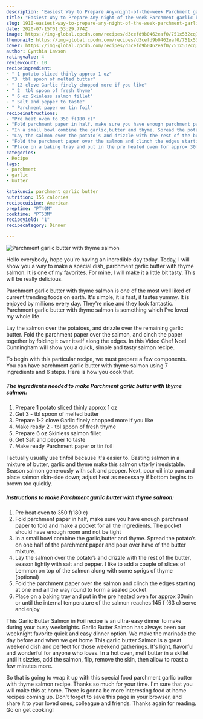 ```yaml
---
description: "Easiest Way to Prepare Any-night-of-the-week Parchment garlic butter with thyme salmon"
title: "Easiest Way to Prepare Any-night-of-the-week Parchment garlic butter with thyme salmon"
slug: 1910-easiest-way-to-prepare-any-night-of-the-week-parchment-garlic-butter-with-thyme-salmon
date: 2020-07-15T01:53:29.774Z
image: https://img-global.cpcdn.com/recipes/d3cefd9b0462eaf0/751x532cq70/parchment-garlic-butter-with-thyme-salmon-recipe-main-photo.jpg
thumbnail: https://img-global.cpcdn.com/recipes/d3cefd9b0462eaf0/751x532cq70/parchment-garlic-butter-with-thyme-salmon-recipe-main-photo.jpg
cover: https://img-global.cpcdn.com/recipes/d3cefd9b0462eaf0/751x532cq70/parchment-garlic-butter-with-thyme-salmon-recipe-main-photo.jpg
author: Cynthia Lawson
ratingvalue: 4
reviewcount: 10
recipeingredient:
- " 1 potato sliced thinly approx 1 oz"
- "3  tbl spoon of melted butter"
- " 12 clove Garlic finely chopped more if you like"
- " 2  tbl spoon of fresh thyme"
- " 6 oz Skinless salmon fillet"
- " Salt and pepper to taste"
- " Parchment paper or tin foil"
recipeinstructions:
- "Pre heat oven to 350 f(180 c)"
- "Fold parchment paper in half, make sure you have enough parchment paper to fold and make a pocket for all the ingredients. The pocket should have enough room and not be tight"
- "In a small bowl combine the garlic,butter and thyme. Spread the potato’s on one half of the parchment paper and pour over have of the butter mixture."
- "Lay the salmon over the potato’s and drizzle with the rest of the butter, season lightly with salt and pepper. I like to add a couple of slices of Lemmon on top of the salmon along with some sprigs of thyme (optional)"
- "Fold the parchment paper over the salmon and clinch the edges starting at one end all the way round to form a sealed pocket"
- "Place on a baking tray and put in the pre heated oven for approx 30min or until the internal temperature of the salmon reaches 145 f (63 c) serve and enjoy"
categories:
- Recipe
tags:
- parchment
- garlic
- butter

katakunci: parchment garlic butter 
nutrition: 156 calories
recipecuisine: American
preptime: "PT40M"
cooktime: "PT53M"
recipeyield: "1"
recipecategory: Dinner

---
```



![Parchment garlic butter with thyme salmon](https://img-global.cpcdn.com/recipes/d3cefd9b0462eaf0/751x532cq70/parchment-garlic-butter-with-thyme-salmon-recipe-main-photo.jpg)

Hello everybody, hope you're having an incredible day today. Today, I will show you a way to make a special dish, parchment garlic butter with thyme salmon. It is one of my favorites. For mine, I will make it a little bit tasty. This will be really delicious.

Parchment garlic butter with thyme salmon is one of the most well liked of current trending foods on earth. It's simple, it is fast, it tastes yummy. It is enjoyed by millions every day. They're nice and they look fantastic. Parchment garlic butter with thyme salmon is something which I've loved my whole life.

Lay the salmon over the potatoes, and drizzle over the remaining garlic butter. Fold the parchment paper over the salmon, and cinch the paper together by folding it over itself along the edges. In this Video Chef Noel Cunningham will show you a quick, simple and tasty salmon recipe.


To begin with this particular recipe, we must prepare a few components. You can have parchment garlic butter with thyme salmon using 7 ingredients and 6 steps. Here is how you cook that.

<!--inarticleads1-->

##### The ingredients needed to make Parchment garlic butter with thyme salmon:

1. Prepare  1 potato sliced thinly approx 1 oz
1. Get 3 - tbl spoon of melted butter
1. Prepare  1-2 clove Garlic finely chopped more if you like
1. Make ready  2 - tbl spoon of fresh thyme
1. Prepare  6 oz Skinless salmon fillet
1. Get  Salt and pepper to taste
1. Make ready  Parchment paper or tin foil


I actually usually use tinfoil because it&#39;s easier to. Basting salmon in a mixture of butter, garlic and thyme make this salmon utterly irresistable. Season salmon generously with salt and pepper. Next, pour oil into pan and place salmon skin-side down; adjust heat as necessary if bottom begins to brown too quickly. 

<!--inarticleads2-->

##### Instructions to make Parchment garlic butter with thyme salmon:

1. Pre heat oven to 350 f(180 c)
1. Fold parchment paper in half, make sure you have enough parchment paper to fold and make a pocket for all the ingredients. The pocket should have enough room and not be tight
1. In a small bowl combine the garlic,butter and thyme. Spread the potato’s on one half of the parchment paper and pour over have of the butter mixture.
1. Lay the salmon over the potato’s and drizzle with the rest of the butter, season lightly with salt and pepper. I like to add a couple of slices of Lemmon on top of the salmon along with some sprigs of thyme (optional)
1. Fold the parchment paper over the salmon and clinch the edges starting at one end all the way round to form a sealed pocket
1. Place on a baking tray and put in the pre heated oven for approx 30min or until the internal temperature of the salmon reaches 145 f (63 c) serve and enjoy


This Garlic Butter Salmon in Foil recipe is an ultra-easy dinner to make during your busy weeknights. Garlic Butter Salmon has always been our weeknight favorite quick and easy dinner option. We make the marinade the day before and when we get home This garlic butter Salmon is a great weekend dish and perfect for those weekend gatherings. It&#39;s light, flavorful and wonderful for anyone who loves. In a hot oven, melt butter in a skillet until it sizzles, add the salmon, flip, remove the skin, then allow to roast a few minutes more. 

So that is going to wrap it up with this special food parchment garlic butter with thyme salmon recipe. Thanks so much for your time. I'm sure that you will make this at home. There is gonna be more interesting food at home recipes coming up. Don't forget to save this page in your browser, and share it to your loved ones, colleague and friends. Thanks again for reading. Go on get cooking!
